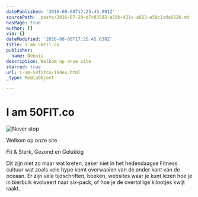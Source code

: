 ```yaml
---
datePublished: '2016-08-08T17:25:45.991Z'
sourcePath: _posts/2016-07-20-d7c83582-a58b-421c-a823-a50c1cda0526.md
hasPage: true
author: []
via: {}
dateModified: '2016-08-08T17:25:45.638Z'
title: I am 50FIT.co
publisher:
  name: Dennis
description: Welkom op onze site
starred: true
url: i-am-50fitco/index.html
_type: MediaObject

---
```

# I am 50FIT.co
![Never stop](https://s3-us-west-2.amazonaws.com/the-grid-img/p/8536dfc91ae71dfef0953b124827da8d18a96b67.jpg)

Welkom op onze site

Fit & Sterk, Gezond en Gelukkig

Dit zijn niet zo maar wat kreten, zeker niet in het hedendaagse Fitness cultuur wat zoals vele hype komt overwaaien van de ander kant van de oceaan. Er zijn vele tijdschriften, boeken, websites waar je kunt lezen hoe je in bierbuik evolueert naar six-pack, of hoe je de overtollige kilootjes kwijt raakt.